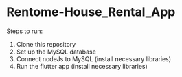 # Rentome-House_Rental_App

Steps to run:
1) Clone this repository
2) Set up the MySQL database
3) Connect nodeJs to MySQL (install necessary libraries)
4) Run the flutter app (install necessary libraries)
